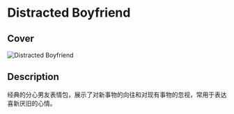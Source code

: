 # Distracted Boyfriend

## Cover

![Distracted Boyfriend](https://i.imgflip.com/1ur9b0.jpg)

## Description

经典的分心男友表情包，展示了对新事物的向往和对现有事物的忽视，常用于表达喜新厌旧的心情。
